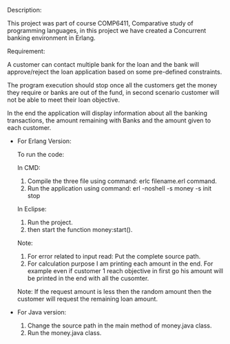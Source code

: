 Description:

This project was part of course COMP6411, Comparative study of programming languages, in this project we have created a Concurrent banking environment in Erlang.

Requirement:

A customer can contact multiple bank for the loan and the bank will approve/reject the loan application based on some pre-defined constraints.

The program execution should stop once all the customers get the money they require or banks are out of the fund, in second scenario customer will not be able to meet their loan objective.

In the end the application will display information about all the banking transactions, the amount remaining with Banks and the amount given to each customer.


* For Erlang Version:

	To run the code:

	In CMD: 
	1. Compile the three file using command: erlc filename.erl command.
	2. Run the application using command: erl -noshell -s money -s init stop

	In Eclipse: 
	1. Run the project.
	2. then start the function money:start().

	Note: 
	1. For error related to input read:
	Put the complete source path.
	2. For calculation purpose I am printing each amount in the end. For example even if customer 1 reach objective in first go his amount will be printed in the 		end with all the cusomter.


	Note:
	If the request amount is less then the random amount then the customer will request the remaining loan amount.

* For Java version: 
	1. Change the source path in the main method of money.java class.
	2. Run the money.java class.
